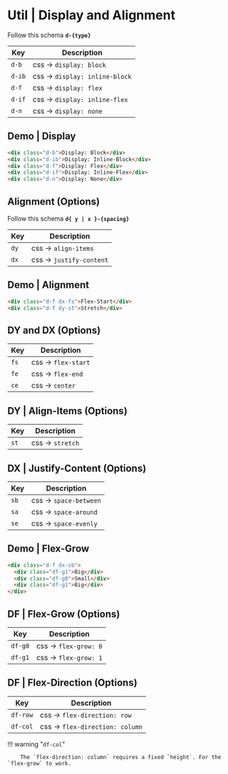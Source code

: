 # Util | **Display** and **Alignment**

Follow this schema **`d-{type}`**

| Key                           | Description                    |
| ----------------------------- | ------------------------------ |
| <code class="big">d-b</code>  | css -> `display: block`        |
| <code class="big">d-ib</code> | css -> `display: inline-block` |
| <code class="big">d-f</code>  | css -> `display: flex`         |
| <code class="big">d-if</code> | css -> `display: inline-flex`  |
| <code class="big">d-n</code>  | css -> `display: none`         |

## Demo | **Display**

```html
<div class="d-b">Display: Block</div>
<div class="d-ib">Display: Inline-Block</div>
<div class="d-f">Display: Flex</div>
<div class="d-if">Display: Inline-Flex</div>
<div class="d-n">Display: None</div>
```

## **Alignment** (Options)

Follow this schema **`d{ y | x }-{spacing}`**

| Key                         | Description              |
| --------------------------- | ------------------------ |
| <code class="big">dy</code> | css -> `align-items`     |
| <code class="big">dx</code> | css -> `justify-content` |

## Demo | **Alignment**

```html
<div class="d-f dx-fs">Flex-Start</div>
<div class="d-f dy-st">Stretch</div>
```

## **DY** and **DX** (Options)

| Key                         | Description         |
| --------------------------- | ------------------- |
| <code class="big">fs</code> | css -> `flex-start` |
| <code class="big">fe</code> | css -> `flex-end`   |
| <code class="big">ce</code> | css -> `center`     |

## **DY** | Align-Items (Options)

| Key                         | Description      |
| --------------------------- | ---------------- |
| <code class="big">st</code> | css -> `stretch` |

## **DX** | Justify-Content (Options)

| Key                         | Description            |
| --------------------------- | ---------------------- |
| <code class="big">sb</code> | css -> `space-between` |
| <code class="big">sa</code> | css -> `space-around`  |
| <code class="big">se</code> | css -> `space-evenly`  |

## Demo | **Flex-Grow**

```html
<div class="d-f dx-sb">
  <div class="df-g1">Big</div>
  <div class="df-g0">Small</div>
  <div class="df-g1">Big</div>
</div>
```

## **DF** | Flex-Grow (Options)

| Key                            | Description           |
| ------------------------------ | --------------------- |
| <code class="big">df-g0</code> | css -> `flex-grow: 0` |
| <code class="big">df-g1</code> | css -> `flex-grow: 1` |

## **DF** | Flex-Direction (Options)

| Key                             | Description                     |
| ------------------------------- | ------------------------------- |
| <code class="big">df-row</code> | css -> `flex-direction: row`    |
| <code class="big">df-col</code> | css -> `flex-direction: column` |

!!! warning "`df-col`"

        The `flex-direction: column` requires a fixed `height`. For the `flex-grow` to work.
